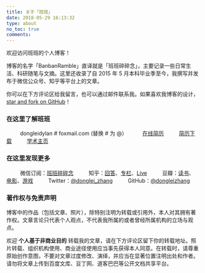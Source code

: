```yaml
---
title: 关于「班班」
date: 2018-05-29 16:13:32
type: about
no_toc: true
comments: 
---
```

欢迎访问班班的个人博客！

博客的名字「BanbanRamble」直译就是「班班碎碎念」，主要记录一些日常生活、科研随笔与文摘。这里还收录了自 2015 年 5 月本科毕业季至今，我撰写并发布于微信公众号、知乎等平台上的文章。

你可以在下方评论区给我留言，也可以通过邮件联系我。如果喜欢我博客的设计，[star and fork on GitHub](https://github.com/dldylan/blog)！

### 在这里了解班班
　　<i class="fa fa-fw fa-envelope"></i>&nbsp;&nbsp;dongleidylan # foxmail.com (替换 # 为 @）
　　<i class="fa fa-fw fa-linkedin"></i>&nbsp;&nbsp;[在线简历](https://www.linkedin.com/in/dongleizhang)
　　<i class="fa fa-fw fa-file-pdf-o"></i>&nbsp;&nbsp;[简历下载](https://home-1256060851.cos.ap-shanghai.myqcloud.com/file/CV_Donglei_Zhang.pdf)
　　<i class="fa fa-fw fa-globe"></i>&nbsp;&nbsp;[学术主页](https://dongleizhang.com)

### 在这里发现更多
　　<i class="fa fa-fw fa-weixin"></i>&nbsp;&nbsp;微信订阅：<a data-fancybox="gallery" href="https://banbanramble-1256060851.cos.ap-shanghai.myqcloud.com/img/wechat_platform.jpg">班班碎碎念</a>
　　<i class="iconfont icon-zhihu"></i>&nbsp;&nbsp;知乎：[回答](https://www.zhihu.com/people/ZhangDylan/answers)、[专栏](https://zhuanlan.zhihu.com/econramble)、[Live](https://www.zhihu.com/lives/922106856669868032)
　　<i class="iconfont icon-douban"></i>&nbsp;&nbsp;豆瓣：[读书](https://book.douban.com/people/179242800)、[电影](https://movie.douban.com/people/179242800)、[游戏](https://www.douban.com/people/179242800/games)
　　<i class="fa fa-fw fa-twitter"></i>&nbsp;&nbsp;Twitter：[@donglei_zhang](https://twitter.com/donglei_zhang)
　　<i class="fa fa-fw fa-github"></i>&nbsp;&nbsp;GitHub：[@dongleizhang](https://github.com/dongleizhang)

### 著作权与免责声明
博客中的作品（包括文章、照片），除特别注明为转载或引用外，本人对其拥有著作权。文章言论只代表个人观点，不代表我所属的或者曾经所属机构的立场与观点。

欢迎 **个人基于非商业目的** 转载我的文章，请在下方评论区留下你的转载地址。照片转载、组织机构使用、商业途径使用应当事先获得本人同意。在转载时，请尊重原始创作意图，不要对文章过度修改、演绎，并应当在显著位置注明出处和作者。请勿将文章上传到百度文库、豆丁网、道客巴巴等公开文档共享平台。